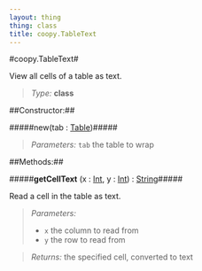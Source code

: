 ```yaml
---
layout: thing
thing: class
title: coopy.TableText
---
```

#coopy.TableText#


View all cells of a table as text.




> *Type:* **class**



##Constructor:##

#####new(tab : <a href="../coopy/Table.html" class="type">Table</a>)#####


> *Parameters:*  `tab` the table to wrap









##Methods:##


#####**getCellText** (x : <a href="../Int.html" class="type">Int</a>, y : <a href="../Int.html" class="type">Int</a>) : <a href="../String.html" class="type">String</a>#####


Read a cell in the table as text.



> *Parameters:*
>
>   * `x` the column to read from
>   * `y` the row to read from

> *Returns:*  the specified cell, converted to text








